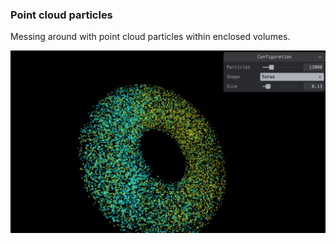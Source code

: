 ### Point cloud particles
Messing around with point cloud particles within enclosed volumes.

![preview](preview.png "Torus")
